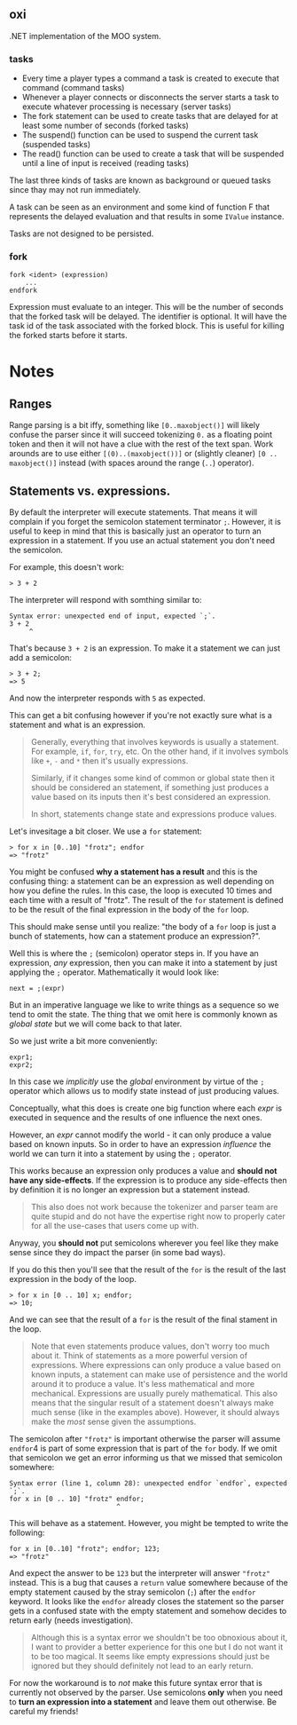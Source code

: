 ## oxi
.NET implementation of the MOO system.

### tasks
* Every time a player types a command a task is created to execute that command (command tasks)
* Whenever a player connects or disconnects the server starts a task to execute whatever processing is necessary (server tasks)
* The fork statement can be used to create tasks that are delayed for at least some number of seconds (forked tasks)
* The suspend() function can be used to suspend the current task (suspended tasks)
* The read() function can be used to create a task that will be suspended until a line of input is received (reading tasks)

The last three kinds of tasks are known as background or queued tasks since thay may not run immediately.

A task can be seen as an environment and some kind of function F that represents the delayed evaluation and that results in some `IValue` instance.

Tasks are not designed to be persisted.

### fork
```
fork <ident> (expression)
    ...
endfork
```

Expression must evaluate to an integer. This will be the number of seconds that the forked task will be delayed. The identifier is optional. It will have the task id of the task associated with the forked block. This is useful for killing the forked starts before it starts.

# Notes
## Ranges
Range parsing is a bit iffy, something like `[0..maxobject()]` will likely confuse the parser since it will succeed tokenizing `0.` as a floating point token and then it will not have a clue with the rest of the text span. Work arounds are to use either `[(0)..(maxobject())]` or (slightly cleaner) `[0 .. maxobject()]` instead (with spaces around the range (`..`) operator).

## Statements vs. expressions.
By default the interpreter will execute statements. That means it will complain if you forget the semicolon statement terminator `;`. However, it is useful to keep in mind that this is basically just an operator to turn an expression in a statement. If you use an actual statement you don't need the semicolon.

For example, this doesn't work:
```
> 3 + 2
```

The interpreter will respond with somthing similar to:
```
Syntax error: unexpected end of input, expected `;`.
3 + 2
     ^
```

That's because `3 + 2` is an expression. To make it a statement we can just add a semicolon:
```
> 3 + 2;
=> 5
```

And now the interpreter responds with `5` as expected.

This can get a bit confusing however if you're not exactly sure what is a statement and what is an expression. 

> Generally, everything that involves keywords is usually a statement. For example, `if`, `for`, `try`, etc. On the other hand, if it involves symbols like `+`, `-` and `*` then it's usually expressions. 
>
> Similarly, if it changes some kind of common or global state then it should be considered an statement, if something just produces a value based on its inputs then it's best considered an expression. 
>
> In short, statements change state and expressions produce values.

Let's invesitage a bit closer. We use a `for` statement:
```
> for x in [0..10] "frotz"; endfor
=> "frotz"
```

You might be confused **why a statement has a result** and this is the confusing thing: a statement can be an expression as well depending on how you define the rules. In this case, the loop is executed 10 times and each time with a result of "frotz". The result of the `for` statement is defined to be the result of the final expression in the body of the `for` loop.

This should make sense until you realize: "the body of a `for` loop is just a bunch of statements, how can a statement produce an expression?".

Well this is where the `;` (semicolon) operator steps in. If you have an expression, *any* expression, then you can make it into a statement by just applying the `;` operator. Mathematically it would look like:
```
next = ;(expr)
```

But in an imperative language we like to write things as a sequence so we tend to omit the state. The thing that we omit here is commonly known as *global state* but we will come back to that later.

So we just write a bit more conveniently:
```
expr1;
expr2;
```

In this case we *implicitly* use the *global* environment by virtue of the `;` operator which allows us to modify state instead of just producing values.

Conceptually, what this does is create one big function where each *expr* is executed in sequence and the results of one influence the next ones.

However, an *expr* cannot modify the world - it can only produce a value based on known inputs. So in order to have an expression *influence* the world we can turn it into a statement by using the `;` operator.

This works because an expression only produces a value and **should not have any side-effects**. If the expression is to produce any side-effects then by definition it is no longer an expression but a statement instead.

> This also does not work because the tokenizer and parser team are quite stupid and do not have the expertise right now to properly cater for all the use-cases that users come up with.

Anyway, you **should not** put semicolons wherever you feel like they make sense since they do impact the parser (in some bad ways).

If you do this then you'll see that the result of the `for` is the result of the last expression in the body of the loop.
```
> for x in [0 .. 10] x; endfor;
=> 10;
```

And we can see that the result of a `for` is the result of the final stament in the loop. 

> Note that even statements produce values, don't worry too much about it. Think of statements as a more powerful version of expressions. Where expressions can only produce a value based on known inputs, a statement can make use of persistence and the world around it to produce a value. It's less mathematical and more mechanical. Expressions are usually purely mathematical. This also means that the singular result of a statement doesn't always make much sense (like in the examples above). However, it should always make the *most* sense given the assumptions.

The semicolon after `"frotz"` is important otherwise the parser will assume `endfor`4 is part of some expression that is part of the `for` body. If we omit that semicolon we get an error informing us that we missed that semicolon somewhere:
```
Syntax error (line 1, column 28): unexpected endfor `endfor`, expected `;`.
for x in [0 .. 10] "frotz" endfor;
                           ^
```

This will behave as a statement. However, you might be tempted to write the following:
```
for x in [0..10] "frotz"; endfor; 123;
=> "frotz"
```
And expect the answer to be `123` but the interpreter will answer `"frotz"` instead. This is a bug that causes a `return` value somewhere because of the empty statement caused by the stray semicolon (`;`) after the `endfor` keyword. It looks like the `endfor` already closes the statement so the parser gets in a confused state with the empty statement and somehow decides to return early (needs investigation).

> Although this is a syntax error we shouldn't be too obnoxious about it, I want to provider a better experience for this one but I do not want it to be too magical. It seems like empty expressions should just be ignored but they should definitely not lead to an early return.

For now the workaround is to *not* make this future syntax error that is currently not observed by the parser. Use semicolons **only** when you need to **turn an expression into a statement** and leave them out otherwise. Be careful my friends!
